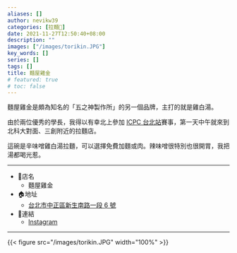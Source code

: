 ```yaml
---
aliases: []
author: nevikw39
categories: [拉麵🍜]
date: 2021-11-27T12:50:40+08:00
description: ""
images: ["/images/torikin.JPG"]
key_words: []
series: []
tags: []
title: 麵屋雞金
# featured: true
# toc: false
---
```


麵屋雞金是頗為知名的「五之神製作所」的另一個品牌，主打的就是雞白湯。

由於兩位優秀的學長，我得以有幸北上參加 [ICPC 台北站](/posts/icpc_taipei_2021)賽事，第一天中午就來到北科大對面、三創附近的拉麵店。

這碗是辛味噌雞白湯拉麵，可以選擇免費加麵或肉。辣味噌很特別也很開胃，我把湯都喝光惹。

---
+ 🏬店名
    * 麵屋雞金
+ 🏠地址
    * [台北市中正區新生南路一段 6 號](https://goo.gl/maps/Sg9Mc5BKH5kBpsCM7)
+ 🔗連結
    * [Instagram](https://www.instagram.com/torikintw/)
---

{{< figure src="/images/torikin.JPG" width="100%" >}}
